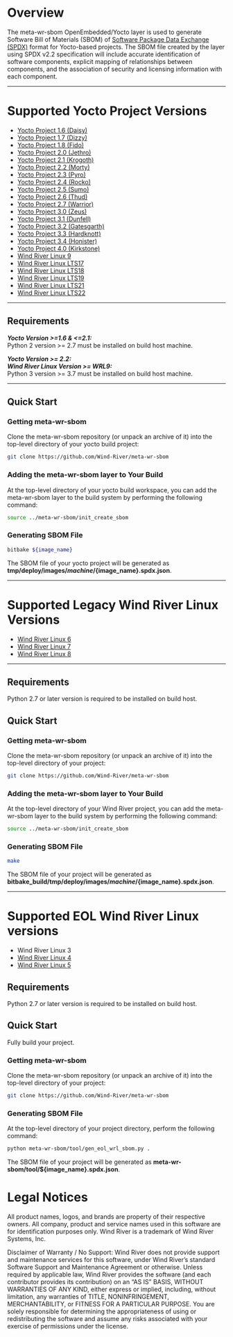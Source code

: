 # Overview
The meta-wr-sbom OpenEmbedded/Yocto layer is used to generate Software Bill of Materials (SBOM) of [Software Package Data Exchange (SPDX)](https://spdx.org/tools) format for Yocto-based projects. The SBOM file created by the layer using SPDX v2.2 specification will include accurate identification of software components, explicit mapping of relationships between components, and the association of security and licensing information with each component.

----------------------------------------------------------------------------------------
# Supported Yocto Project Versions
- [Yocto Project 1.6 (Daisy)](https://lists.yoctoproject.org/pipermail/yocto-announce/2014-April/000045.html)  
- [Yocto Project 1.7 (Dizzy)](https://lists.yoctoproject.org/pipermail/yocto-announce/2014-October/000053.html)  
- [Yocto Project 1.8 (Fido)](https://lists.yoctoproject.org/pipermail/yocto-announce/2015-April/000062.html)  
- [Yocto Project 2.0 (Jethro)](https://lists.yoctoproject.org/pipermail/yocto-announce/2015-November/000076.html)  
- [Yocto Project 2.1 (Krogoth)](https://lists.yoctoproject.org/pipermail/yocto-announce/2016-May/000089.html)  
- [Yocto Project 2.2 (Morty)](https://www.yoctoproject.org/pipermail/yocto-announce/2016-November/000101.html)  
- [Yocto Project 2.3 (Pyro)](https://lists.yoctoproject.org/pipermail/yocto-announce/2017-May/000112.html)  
- [Yocto Project 2.4 (Rocko)](https://lists.yoctoproject.org/pipermail/yocto-announce/2017-October/000125.html)   
- [Yocto Project 2.5 (Sumo)](https://lists.yoctoproject.org/pipermail/yocto-announce/2018-May/000136.html)  
- [Yocto Project 2.6 (Thud)](https://lists.yoctoproject.org/pipermail/yocto-announce/2018-November/000147.html)  
- [Yocto Project 2.7 (Warrior)](https://lists.yoctoproject.org/pipermail/yocto/2019-May/045028.html)  
- [Yocto Project 3.0 (Zeus)](https://lists.yoctoproject.org/pipermail/yocto/2019-October/047111.html)
- [Yocto Project 3.1 (Dunfell)](https://lists.yoctoproject.org/g/yocto/message/49201)  
- [Yocto Project 3.2 (Gatesgarth)](https://lists.yoctoproject.org/g/yocto/message/51262)  
- [Yocto Project 3.3 (Hardknott)](https://lists.yoctoproject.org/g/yocto-announce/message/215)  
- [Yocto Project 3.4 (Honister)](https://lists.yoctoproject.org/g/yocto-announce/message/229)  
- [Yocto Project 4.0 (Kirkstone)](https://lists.yoctoproject.org/g/yocto/message/56902)	  
- [Wind River Linux 9](https://docs.windriver.com/category/os-wind_river_linux_9)
- [Wind River Linux LTS17](https://docs.windriver.com/category/os_linux_lts_17)
- [Wind River Linux LTS18](https://docs.windriver.com/category/os_linux_lts_18)
- [Wind River Linux LTS19](https://docs.windriver.com/category/os_linux_lts_19)
- [Wind River Linux LTS21](https://docs.windriver.com/category/os_linux_lts_21)
- [Wind River Linux LTS22](https://docs.windriver.com/category/os_linux_lts_22)


----------------------------------------------------------------------------------------
## Requirements
***Yocto Version >=1.6 & <=2.1:***   
Python 2 version >= 2.7 must be installed on build host machine.  
  
***Yocto Version >= 2.2:***  
***Wind River Linux Version >= WRL9:***  
Python 3 version >= 3.7 must be installed on build host machine.  


----------------------------------------------------------------------------------------
## Quick Start
### Getting meta-wr-sbom
Clone the meta-wr-sbom repository (or unpack an archive of it) into the top-level directory of your yocto build project:
```bash
git clone https://github.com/Wind-River/meta-wr-sbom
```

### Adding the meta-wr-sbom layer to Your Build
At the top-level directory of your yocto build workspace, you can add the meta-wr-sbom layer to the build system by performing the following command:
```bash
source ../meta-wr-sbom/init_create_sbom
```

### Generating SBOM File
```bash
bitbake ${image_name}
```

The SBOM file of your yocto project will be generated as  **tmp/deploy/images/${machine}/${image_name}.spdx.json**.   
***************************************************************************************

# Supported Legacy Wind River Linux Versions
- [Wind River Linux 6](https://docs.windriver.com/category/os-wind_river_linux_6)
- [Wind River Linux 7](https://docs.windriver.com/category/os-wind_river_linux_7)
- [Wind River Linux 8](https://docs.windriver.com/category/os-wind_river_linux_8)

----------------------------------------------------------------------------------------
## Requirements
Python 2.7 or later version is required to be installed on build host.

## Quick Start
### Getting meta-wr-sbom
Clone the meta-wr-sbom repository (or unpack an archive of it) into the top-level directory of your project:
```bash
git clone https://github.com/Wind-River/meta-wr-sbom
```

### Adding the meta-wr-sbom layer to Your Build
At the top-level directory of your Wind River project, you can add the meta-wr-sbom layer to the build system by performing the following command:
```bash
source ../meta-wr-sbom/init_create_sbom
```

### Generating SBOM File
```bash
make
```

The SBOM file of your project will be generated as  **bitbake_build/tmp/deploy/images/${machine}/${image_name}.spdx.json**.   
***************************************************************************************

# Supported EOL Wind River Linux versions
- Wind River Linux 3
- [Wind River Linux 4](https://docs.windriver.com/category/os-wind_river_linux_4)
- [Wind River Linux 5](https://docs.windriver.com/category/os-wind_river_linux_5)

## Requirements
Python 2.7 or later version is required to be installed on build host.

## Quick Start
Fully build your project.

### Getting meta-wr-sbom
Clone the meta-wr-sbom repository (or unpack an archive of it) into the top-level directory of your project:
```bash
git clone https://github.com/Wind-River/meta-wr-sbom
```

### Generating SBOM File
At the top-level directory of your project directory, perform the following command:
```bash
python meta-wr-sbom/tool/gen_eol_wrl_sbom.py .
```

The SBOM file of your project will be generated as  **meta-wr-sbom/tool/${image_name}.spdx.json**.   

# Legal Notices

All product names, logos, and brands are property of their respective owners. All company, 
product and service names used in this software are for identification purposes only. 
Wind River is a trademark of Wind River Systems, Inc.

Disclaimer of Warranty / No Support: Wind River does not provide support 
and maintenance services for this software, under Wind River’s standard 
Software Support and Maintenance Agreement or otherwise. Unless required 
by applicable law, Wind River provides the software (and each contributor 
provides its contribution) on an “AS IS” BASIS, WITHOUT WARRANTIES OF ANY 
KIND, either express or implied, including, without limitation, any warranties 
of TITLE, NONINFRINGEMENT, MERCHANTABILITY, or FITNESS FOR A PARTICULAR 
PURPOSE. You are solely responsible for determining the appropriateness of 
using or redistributing the software and assume any risks associated with 
your exercise of permissions under the license.


